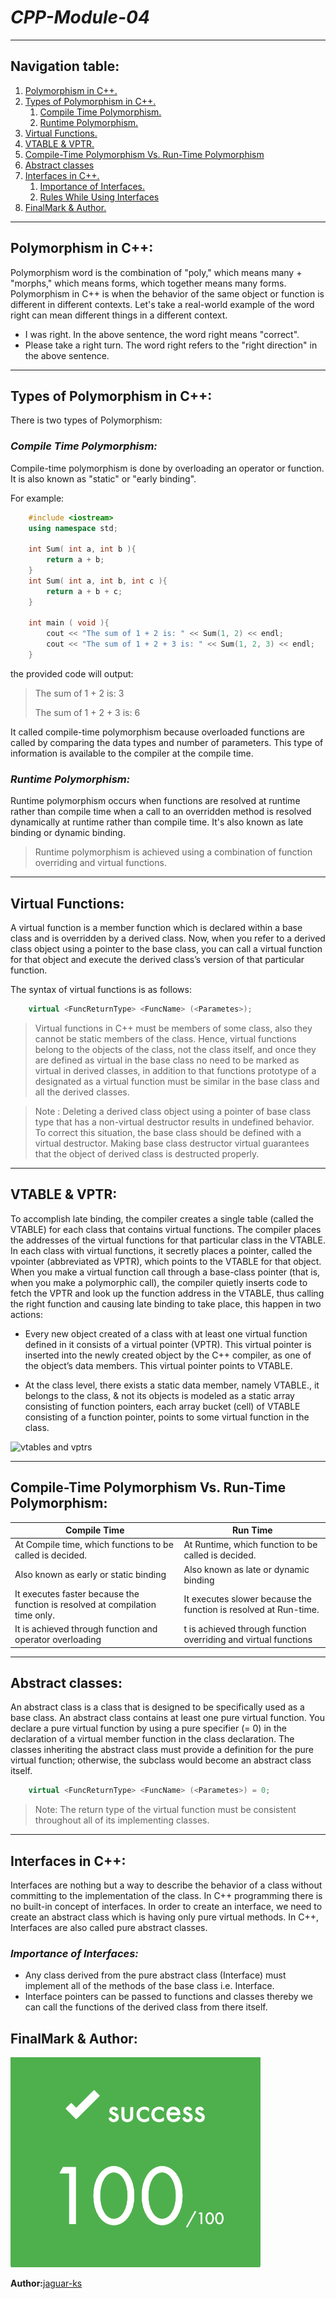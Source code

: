 # *CPP-Module-04*
---
## **Navigation table:**
1. [Polymorphism in C++.](#polymorphism-in-c)
1. [Types of Polymorphism in C++.](#types-of-polymorphism-in-c)
    1. [Compile Time Polymorphism.](#compile-time-polymorphism)
    1. [Runtime Polymorphism.](#runtime-polymorphism)
1. [Virtual Functions.](#virtual-functions)
1. [VTABLE & VPTR.](#vtable--vptr)
1. [Compile-Time Polymorphism Vs. Run-Time Polymorphism](#compile-time-polymorphism-vs-run-time-polymorphism)
1. [Abstract classes](#abstract-classes)
1. [Interfaces in C++.](#interfaces-in-c)
    1. [Importance of Interfaces.](#importance-of-interfaces)
    1. [Rules While Using Interfaces](#rules-while-using-interfaces)
1. [FinalMark & Author.](#finalmark--author)

---
## **Polymorphism in C++:**
Polymorphism word is the combination of "poly," which means many + "morphs," which means forms, which together means many forms. Polymorphism in C++ is when the behavior of the same object or function is different in different contexts. Let's take a real-world example of the word right can mean different things in a different context.

+ I was right. In the above sentence, the word right means "correct".
+ Please take a right turn. The word right refers to the "right direction" in the above sentence.

---
## **Types of Polymorphism in C++:**
There is two types of Polymorphism:

### ***Compile Time Polymorphism:***
Compile-time polymorphism is done by overloading an operator or function. It is also known as "static" or "early binding".

For example:
```cpp
    #include <iostream>
    using namespace std;

    int Sum( int a, int b ){
        return a + b;
    }
    int Sum( int a, int b, int c ){
        return a + b + c; 
    }

    int main ( void ){
        cout << "The sum of 1 + 2 is: " << Sum(1, 2) << endl;
        cout << "The sum of 1 + 2 + 3 is: " << Sum(1, 2, 3) << endl;
    }
```
the provided code will output:
> The sum of 1 + 2 is: 3
>
> The sum of 1 + 2 + 3 is: 6 

It called compile-time polymorphism because overloaded functions are called by comparing the data types and number of parameters. This type of information is available to the compiler at the compile time.

### ***Runtime Polymorphism:***
Runtime polymorphism occurs when functions are resolved at runtime rather than compile time when a call to an overridden method is resolved dynamically at runtime rather than compile time. It's also known as late binding or dynamic binding.

> Runtime polymorphism is achieved using a combination of function overriding and virtual functions.

---

## **Virtual Functions:**
A virtual function is a member function which is declared within a base class and is overridden by a derived class. Now, when you refer to a derived class object using a pointer to the base class, you can call a virtual function for that object and execute the derived class’s version of that particular function.

The syntax of virtual functions is as follows:

```cpp
    virtual <FuncReturnType> <FuncName> (<Parametes>);
```
>Virtual functions in C++ must be members of some class, also they cannot be static members of the class. Hence, virtual functions belong to the objects of the class, not the class itself, and once they are defined as virtual in the base class no need to be marked as virtual in derived classes, in addition to that functions prototype of a designated as a virtual function must be similar in the base class and all the derived classes.

> Note : Deleting a derived class object using a pointer of base class type that has a non-virtual destructor results in undefined behavior. To correct this situation, the base class should be defined with a virtual destructor. Making base class destructor virtual guarantees that the object of derived class is destructed properly.

---
## **VTABLE & VPTR:**
To accomplish late binding, the compiler creates a single table (called the VTABLE) for each class that contains virtual functions. The compiler places the addresses of the virtual functions for that particular class in the VTABLE. In each class with virtual functions, it secretly places a pointer, called the vpointer (abbreviated as VPTR), which points to the VTABLE for that object. When you make a virtual function call through a base-class pointer (that is, when you make a polymorphic call), the compiler quietly inserts code to fetch the VPTR and look up the function address in the VTABLE, thus calling the right function and causing late binding to take place, this happen in two actions:

+ Every new object created of a class with at least one virtual function defined in it consists of a virtual pointer (VPTR). This virtual pointer is inserted into the newly created object by the C++ compiler, as one of the object’s data members. This virtual pointer points to VTABLE.

+ At the class level, there exists a static data member, namely VTABLE., it belongs to the class, & not its objects is modeled as a static array consisting of function pointers, each array bucket (cell) of VTABLE consisting of a function pointer, points to some virtual function in the class.

![vtables and vptrs](https://www.equestionanswers.com/cpp/images/vptr-vtable-vfunctions.gif)

---

## **Compile-Time Polymorphism Vs. Run-Time Polymorphism:**

| Compile Time | Run Time |
|--------------|----------|
| At Compile time, which functions to be called is decided. | At Runtime, which function to be called is decided. |
| Also known as early or static binding | Also known as late or dynamic binding |
| It executes faster because the function is resolved at compilation time only. | It executes slower because the function is resolved at Run-time. |
| It is achieved through function and operator overloading | t is achieved through function overriding and virtual functions |

---

## **Abstract classes:**
An abstract class is a class that is designed to be specifically used as a base class. An abstract class contains at least one pure virtual function. You declare a pure virtual function by using a pure specifier (= 0) in the declaration of a virtual member function in the class declaration. The classes inheriting the abstract class must provide a definition for the pure virtual function; otherwise, the subclass would become an abstract class itself.

```cpp
    virtual <FuncReturnType> <FuncName> (<Parametes>) = 0; 
```

> Note: The return type of the virtual function must be consistent throughout all of its implementing classes.

---

## **Interfaces in C++:**
Interfaces are nothing but a way to describe the behavior of a class without committing to the implementation of the class. In C++ programming there is no built-in concept of interfaces. In order to create an interface, we need to create an abstract class which is having only pure virtual methods. In C++, Interfaces are also called pure abstract classes.

### ***Importance of Interfaces:***
+ Any class derived from the pure abstract class (Interface) must implement all of the methods of the base class i.e. Interface.
+ Interface pointers can be passed to functions and classes thereby we can call the functions of the derived class from there itself.

## **FinalMark & Author:**

![final-mark](./finalmark.png)

**Author:**[jaguar-ks](https://github.com/jaguar-ks)
